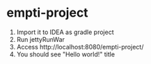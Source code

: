 # empti-project

1. Import it to IDEA as gradle project
2. Run jettyRunWar
3. Access http://localhost:8080/empti-project/
4. You should see "Hello world!" title
